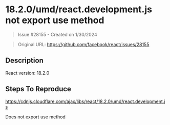 # 18.2.0/umd/react.development.js  not export use method

> Issue #28155 - Created on 1/30/2024

> Original URL: https://github.com/facebook/react/issues/28155

## Description


React version:
18.2.0
## Steps To Reproduce

https://cdnjs.cloudflare.com/ajax/libs/react/18.2.0/umd/react.development.js

Does not export use method

